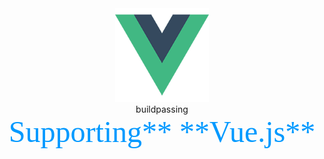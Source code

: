 <div align=center><img width="150" height="150" src="https://github.com/wucheng818/tstest/raw/master/src/assets/logo.png"/></div>
<div align=center><div><span bgcolor=#CCCCCC>build</span><span bgcolor=#CCCCCC>passing</span></div></div>
<div align=center font>
<font color=#0099ff size=7 face="黑体">Supporting** **Vue.js**</font>
</div>

